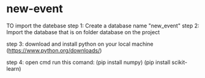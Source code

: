 # new-event
TO import the datebase
step 1:
    Create a database name "new_event"
step 2:
    Import the database that is on folder database on the project

step 3:
    download and install python on your local machine
    (https://www.python.org/downloads/)

step 4:
    open cmd
    run this comand:
        (pip install numpy)
        (pip install scikit-learn)

